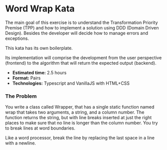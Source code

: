 # Word Wrap Kata

The main goal of this exercise is to understand the Transformation Priority Premise (TPP) and how to implement a 
solution using DDD (Domain Driven Design). Besides the developer will decide how to manage errors and exceptions.

This kata has its own boilerplate.

Its implementation will comprise the development from the user perspective (frontend) to the algorithm that will return the
expected output (backend).

- **Estimated time:** 2.5 hours
- **Format:** Pairs
- **Technologies:** Typescript and VanillaJS with HTML+CSS


### The Problem

You write a class called Wrapper, that has a single static function named wrap that takes two arguments, a string, 
and a column number. The function returns the string, but with line breaks inserted at just the right places to 
make sure that no line is longer than the column number. You try to break lines at word boundaries. 

Like a word processor, break the line by replacing the last space in a line with a newline.